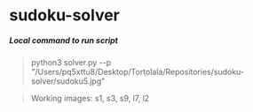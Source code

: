 # sudoku-solver

##### Local command to run script

> python3 solver.py --p "/Users/pq5xttu8/Desktop/Tortolala/Repositories/sudoku-solver/sudoku5.jpg"

> Working images: s1, s3, s9, l7, l2
